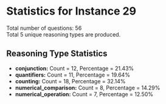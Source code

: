 # Statistics for Instance 29<br/>
Total number of questions: 56<br/>
Total 5 unique reasoning types are produced.<br/>
## Reasoning Type Statistics<br/>
- **conjunction:** Count = 12, Percentage = 21.43%<br/>
- **quantifiers:** Count = 11, Percentage = 19.64%<br/>
- **counting:** Count = 18, Percentage = 32.14%<br/>
- **numerical_comparison:** Count = 8, Percentage = 14.29%<br/>
- **numerical_operation:** Count = 7, Percentage = 12.50%<br/>
